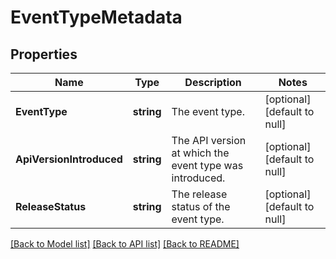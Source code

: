 # EventTypeMetadata

## Properties

 Name                     | Type       | Description                                             | Notes                        
--------------------------|------------|---------------------------------------------------------|------------------------------
 **EventType**            | **string** | The event type.                                         | [optional] [default to null] 
 **ApiVersionIntroduced** | **string** | The API version at which the event type was introduced. | [optional] [default to null] 
 **ReleaseStatus**        | **string** | The release status of the event type.                   | [optional] [default to null] 

[[Back to Model list]](../README.md#documentation-for-models) [[Back to API list]](../README.md#documentation-for-api-endpoints) [[Back to README]](../README.md)

